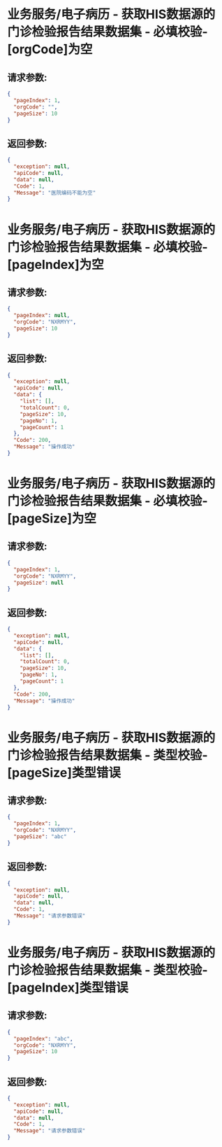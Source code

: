 
# 业务服务/电子病历 - 获取HIS数据源的门诊检验报告结果数据集 - 必填校验-[orgCode]为空
## 请求参数:
``` json
{
  "pageIndex": 1,
  "orgCode": "",
  "pageSize": 10
}
```
## 返回参数:
``` json
{
  "exception": null,
  "apiCode": null,
  "data": null,
  "Code": 1,
  "Message": "医院编码不能为空"
}
```
# 业务服务/电子病历 - 获取HIS数据源的门诊检验报告结果数据集 - 必填校验-[pageIndex]为空
## 请求参数:
``` json
{
  "pageIndex": null,
  "orgCode": "NXRMYY",
  "pageSize": 10
}
```
## 返回参数:
``` json
{
  "exception": null,
  "apiCode": null,
  "data": {
    "list": [],
    "totalCount": 0,
    "pageSize": 10,
    "pageNo": 1,
    "pageCount": 1
  },
  "Code": 200,
  "Message": "操作成功"
}
```
# 业务服务/电子病历 - 获取HIS数据源的门诊检验报告结果数据集 - 必填校验-[pageSize]为空
## 请求参数:
``` json
{
  "pageIndex": 1,
  "orgCode": "NXRMYY",
  "pageSize": null
}
```
## 返回参数:
``` json
{
  "exception": null,
  "apiCode": null,
  "data": {
    "list": [],
    "totalCount": 0,
    "pageSize": 10,
    "pageNo": 1,
    "pageCount": 1
  },
  "Code": 200,
  "Message": "操作成功"
}
```
# 业务服务/电子病历 - 获取HIS数据源的门诊检验报告结果数据集 - 类型校验-[pageSize]类型错误
## 请求参数:
``` json
{
  "pageIndex": 1,
  "orgCode": "NXRMYY",
  "pageSize": "abc"
}
```
## 返回参数:
``` json
{
  "exception": null,
  "apiCode": null,
  "data": null,
  "Code": 1,
  "Message": "请求参数错误"
}
```
# 业务服务/电子病历 - 获取HIS数据源的门诊检验报告结果数据集 - 类型校验-[pageIndex]类型错误
## 请求参数:
``` json
{
  "pageIndex": "abc",
  "orgCode": "NXRMYY",
  "pageSize": 10
}
```
## 返回参数:
``` json
{
  "exception": null,
  "apiCode": null,
  "data": null,
  "Code": 1,
  "Message": "请求参数错误"
}
```